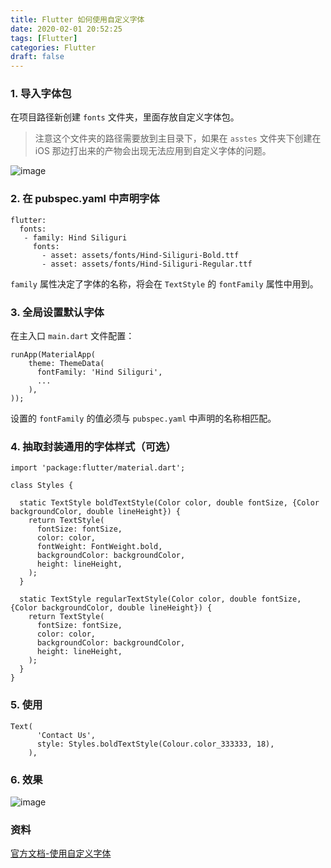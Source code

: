 ```yaml
---
title: Flutter 如何使用自定义字体
date: 2020-02-01 20:52:25
tags: [Flutter]
categories: Flutter
draft: false
---
```


### 1. 导入字体包 

在项目路径新创建 ``fonts`` 文件夹，里面存放自定义字体包。

> 注意这个文件夹的路径需要放到主目录下，如果在 ``asstes`` 文件夹下创建在 iOS 那边打出来的产物会出现无法应用到自定义字体的问题。

![image](/images/2020/02/flutter_fonts_01.png)

### 2. 在 pubspec.yaml 中声明字体

```
flutter:
  fonts:
   - family: Hind Siliguri
     fonts:
       - asset: assets/fonts/Hind-Siliguri-Bold.ttf
       - asset: assets/fonts/Hind-Siliguri-Regular.ttf
```

``family`` 属性决定了字体的名称，将会在 ``TextStyle`` 的 ``fontFamily`` 属性中用到。

### 3. 全局设置默认字体

在主入口 ``main.dart`` 文件配置：

```
runApp(MaterialApp(
    theme: ThemeData(
      fontFamily: 'Hind Siliguri',
      ...
    ),
));
```

设置的 ``fontFamily`` 的值必须与 ``pubspec.yaml``  中声明的名称相匹配。

### 4. 抽取封装通用的字体样式（可选）

```
import 'package:flutter/material.dart';

class Styles {

  static TextStyle boldTextStyle(Color color, double fontSize, {Color backgroundColor, double lineHeight}) {
    return TextStyle(
      fontSize: fontSize,
      color: color,
      fontWeight: FontWeight.bold,
      backgroundColor: backgroundColor,
      height: lineHeight,
    );
  }

  static TextStyle regularTextStyle(Color color, double fontSize, {Color backgroundColor, double lineHeight}) {
    return TextStyle(
      fontSize: fontSize,
      color: color,
      backgroundColor: backgroundColor,
      height: lineHeight,
    );
  }
}

```
### 5. 使用

```
Text(
      'Contact Us',
      style: Styles.boldTextStyle(Colour.color_333333, 18),
    ),
```

### 6. 效果

![image](/images/2020/02/flutter_fonts_02.png)

### 资料

[官方文档-使用自定义字体](https://flutter.dev/docs/cookbook/design/fonts)


